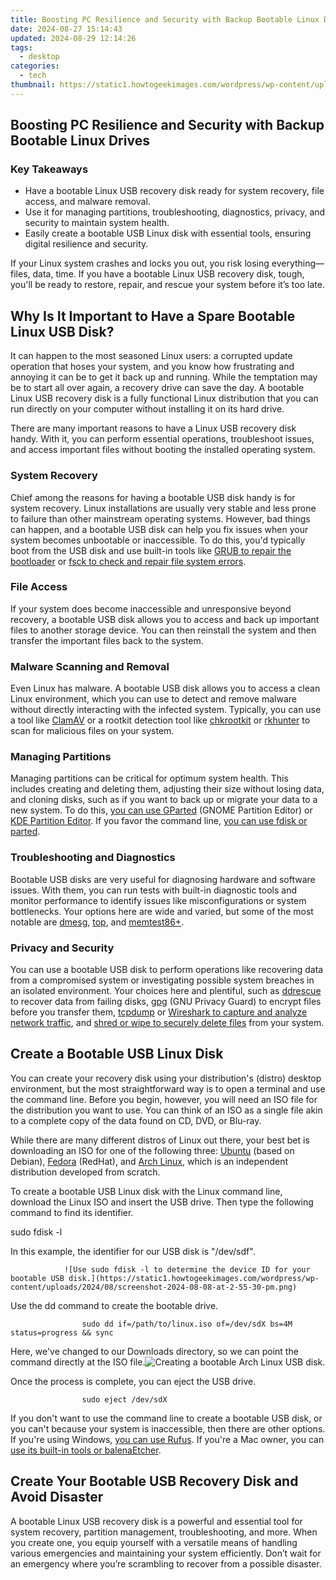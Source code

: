 ```yaml
---
title: Boosting PC Resilience and Security with Backup Bootable Linux Drives
date: 2024-08-27 15:14:43
updated: 2024-08-29 12:14:26
tags:
  - desktop
categories:
  - tech
thumbnail: https://static1.howtogeekimages.com/wordpress/wp-content/uploads/2024/08/53405976338_23fb41e13f_o.jpg
---
```


## Boosting PC Resilience and Security with Backup Bootable Linux Drives

### Key Takeaways

* Have a bootable Linux USB recovery disk ready for system recovery, file access, and malware removal.
* Use it for managing partitions, troubleshooting, diagnostics, privacy, and security to maintain system health.
* Easily create a bootable USB Linux disk with essential tools, ensuring digital resilience and security.

 If your Linux system crashes and locks you out, you risk losing everything—files, data, time. If you have a bootable Linux USB recovery disk, tough, you'll be ready to restore, repair, and rescue your system before it’s too late.

##  Why Is It Important to Have a Spare Bootable Linux USB Disk?

 It can happen to the most seasoned Linux users: a corrupted update operation that hoses your system, and you know how frustrating and annoying it can be to get it back up and running. While the temptation may be to start all over again, a recovery drive can save the day. A bootable Linux USB recovery disk is a fully functional Linux distribution that you can run directly on your computer without installing it on its hard drive.

 There are many important reasons to have a Linux USB recovery disk handy. With it, you can perform essential operations, troubleshoot issues, and access important files without booting the installed operating system.

###  System Recovery

 Chief among the reasons for having a bootable USB disk handy is for system recovery. Linux installations are usually very stable and less prone to failure than other mainstream operating systems. However, bad things can happen, and a bootable USB disk can help you fix issues when your system becomes unbootable or inaccessible. To do this, you'd typically boot from the USB disk and use built-in tools like [GRUB to repair the bootloader](https://fox-http.techidaily.com/video-editors-unite-learn-image-upload-on-youtube-for-2024/) or [fsck to check and repair file system errors](https://technical-tips.techidaily.com/mastering-live-activities-in-ios-16-a-comprehensive-guide/).

###  File Access

 If your system does become inaccessible and unresponsive beyond recovery, a bootable USB disk allows you to access and back up important files to another storage device. You can then reinstall the system and then transfer the important files back to the system.

###  Malware Scanning and Removal

 Even Linux has malware. A bootable USB disk allows you to access a clean Linux environment, which you can use to detect and remove malware without directly interacting with the infected system. Typically, you can use a tool like [ClamAV](https://www.clamav.net/) or a rootkit detection tool like [chkrootkit](https://www.chkrootkit.org) or [rkhunter](https://rkhunter.sourceforge.net/) to scan for malicious files on your system.

###  Managing Partitions

 Managing partitions can be critical for optimum system health. This includes creating and deleting them, adjusting their size without losing data, and cloning disks, such as if you want to back up or migrate your data to a new system. To do this, [you can use GParted](https://fox-friendly.techidaily.com/new-2024-approved-hidden-insights-for-importer-mastery-on-windows-10/) (GNOME Partition Editor) or [KDE Partition Editor](https://apps.kde.org/partitionmanager/). If you favor the command line, [you can use fdisk or parted](https://video-screen-grab.techidaily.com/new-accelerate-your-streaming-career-utilizing-obs-capabilities/).

###  Troubleshooting and Diagnostics

 Bootable USB disks are very useful for diagnosing hardware and software issues. With them, you can run tests with built-in diagnostic tools and monitor performance to identify issues like misconfigurations or system bottlenecks. Your options here are wide and varied, but some of the most notable are [dmesg](https://games-able.techidaily.com/turn-off-visual-overlays-for-games-on-discord/), [top](https://snapchat-videos.techidaily.com/new-2024-approved-the-new-age-of-entertainment-tiktok-vs-snap-in-the-spotlight/), and [memtest86+](https://www.memtest.org/).

###  Privacy and Security

 You can use a bootable USB disk to perform operations like recovering data from a compromised system or investigating possible system breaches in an isolated environment. Your choices here and plentiful, such as [ddrescue](https://www.gnu.org/software/ddrescue/) to recover data from failing disks, [gpg](https://gnupg.org/) (GNU Privacy Guard) to encrypt files before you transfer them, [tcpdump](https://www.tcpdump.org) or [Wireshark to capture and analyze network traffic](https://hardware-reviews.techidaily.com/land-a-steady-bargain-on-high-performance-laptop-save-250-on-asuss-rog-zephyrus-g16-with-advanced-cpu-and-graphics/), and [shred or wipe to securely delete files](https://some-knowledge.techidaily.com/updated-full-spectrum-kinetics-examination/) from your system.

##  Create a Bootable USB Linux Disk

 You can create your recovery disk using your distribution's (distro) desktop environment, but the most straightforward way is to open a terminal and use the command line. Before you begin, however, you will need an ISO file for the distribution you want to use. You can think of an ISO as a single file akin to a complete copy of the data found on CD, DVD, or Blu-ray.

 While there are many different distros of Linux out there, your best bet is downloading an ISO for one of the following three: [Ubuntu](https://ubuntu.com/download) (based on Debian), [Fedora](https://fedoraproject.org/workstation/download) (RedHat), and [Arch Linux](http://archlinux.org/download/), which is an independent distribution developed from scratch.

 To create a bootable USB Linux disk with the Linux command line, download the Linux ISO and insert the USB drive. Then type the following command to find its identifier.

sudo fdisk -l
                    

 In this example, the identifier for our USB disk is "/dev/sdf".
                                        
            
                ![Use sudo fdisk -l to determine the device ID for your bootable USB disk.](https://static1.howtogeekimages.com/wordpress/wp-content/uploads/2024/08/screenshot-2024-08-08-at-2-55-30-pm.png)
                    

Use the dd command to create the bootable drive.

    
                    sudo dd if=/path/to/linux.iso of=/dev/sdX bs=4M status=progress && sync

Here, we've changed to our Downloads directory, so we can point the command directly at the ISO file.![Creating a bootable Arch Linux USB disk.](https://static0.howtogeekimages.com/wordpress/wp-content/uploads/2024/08/screenshot-2024-08-08-at-3-04-01-pm.png) 

Once the process is complete, you can eject the USB drive.

    
                    sudo eject /dev/sdX

 If you don't want to use the command line to create a bootable USB disk, or you can't because your system is inaccessible, then there are other options. If you're using Windows, [you can use Rufus](https://instagram-video-files.techidaily.com/updated-elevate-your-instagram-game-with-pro-edit-techniques/). If you're a Mac owner, you can [use its built-in tools or balenaEtcher](https://extra-hints.techidaily.com/new-crafting-compelling-narratives-the-top-8-educational-hubs/).

##  Create Your Bootable USB Recovery Disk and Avoid Disaster

 A bootable Linux USB recovery disk is a powerful and essential tool for system recovery, partition management, troubleshooting, and more. When you create one, you equip yourself with a versatile means of handling various emergencies and maintaining your system efficiently. Don’t wait for an emergency where you’re scrambling to recover from a possible disaster.

<ins class="adsbygoogle"
     style="display:block"
     data-ad-format="autorelaxed"
     data-ad-client="ca-pub-7571918770474297"
     data-ad-slot="1223367746"></ins>



<ins class="adsbygoogle"
     style="display:block"
     data-ad-client="ca-pub-7571918770474297"
     data-ad-slot="8358498916"
     data-ad-format="auto"
     data-full-width-responsive="true"></ins>
